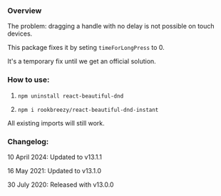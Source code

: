 ### Overview

The problem: dragging a handle with no delay is not possible on touch devices.

This package fixes it by seting `timeForLongPress` to 0.

It's a temporary fix until we get an official solution.

### How to use:

1. `npm uninstall react-beautiful-dnd`

2. `npm i rookbreezy/react-beautiful-dnd-instant`

All existing imports will still work.

### Changelog:

10 April 2024: Updated to v13.1.1

16 May 2021: Updated to v13.1.0

30 July 2020: Released with v13.0.0
